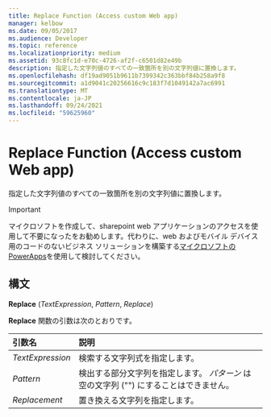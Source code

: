 ```yaml
---
title: Replace Function (Access custom Web app)
manager: kelbow
ms.date: 09/05/2017
ms.audience: Developer
ms.topic: reference
ms.localizationpriority: medium
ms.assetid: 93c8fc1d-e70c-4726-af2f-c6501d82e49b
description: 指定した文字列値のすべての一致箇所を別の文字列値に置換します。
ms.openlocfilehash: df19ad9051b9611b7399342c363bbf84b258a9f8
ms.sourcegitcommit: a1d9041c20256616c9c183f7d1049142a7ac6991
ms.translationtype: MT
ms.contentlocale: ja-JP
ms.lasthandoff: 09/24/2021
ms.locfileid: "59625960"
---
```

# <a name="replace-function-access-custom-web-app"></a>Replace Function (Access custom Web app)

指定した文字列値のすべての一致箇所を別の文字列値に置換します。
  
> [!IMPORTANT]
> マイクロソフトを作成して、sharepoint web アプリケーションのアクセスを使用して不要になったをお勧めします。代わりに、web およびモバイル デバイス用のコードのないビジネス ソリューションを構築する[マイクロソフトの PowerApps](https://powerapps.microsoft.com/en-us/)を使用して検討してください。 
  
## <a name="syntax"></a>構文

 **Replace** (*TextExpression*, *Pattern*, *Replace*) 
  
**Replace** 関数の引数は次のとおりです。 
  
|**引数名**|**説明**|
|:-----|:-----|
| *TextExpression*  <br/> |検索する文字列式を指定します。  <br/> |
| *Pattern*  <br/> |検出する部分文字列を指定します。  *パターン*  は空の文字列 ("") にすることはできません。  <br/> |
| *Replacement*  <br/> |置き換える文字列を指定します。  <br/> |
   

